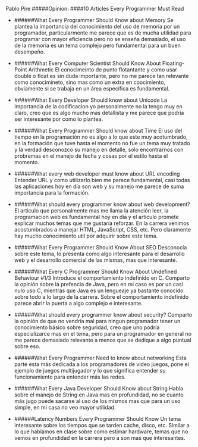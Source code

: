 Pablo Pire
#####Opinion:
####10 Articles Every Programmer Must Read

- ######What Every Programmer Should Know about Memory
Se plantea la importancia del conocimiento del uso de memoria por un programador, particularmente me parece que es de mucha utilidad para programar con mayor eficiencia pero no se enseña demasiado, el uso de la memoria es un tema complejo pero fundamental para un buen desempeño.

- ######What Every Computer Scientist Should Know About Floating-Point Arithmetic
El conocimeinto de punto flotantante y como usar double o float es sin duda importante, pero no me parece tan relevante como conocimineto, sino mas como un extra en coocimiento, obviamente si se trabaja en un área especifica es fundamental.

- ######What Every Developer Should know about Unicode
La importancia de la codificacion yo personalmente no la tengo muy en claro, creo que es algo mucho mas detallista y me parece que podría ser interesante por como lo plantea.

- ######What Every Programmer Should know about Time
El uso del tiempo en la programación no es algo a lo que este muy acotumbrado, en la formación que tuve hasta el momento no fue un tema muy tratado y la verdad desconozco su manejo en detalle, solo encontrarnos con probremas en el manejo de fecha y cosas por el estilo hasta el momento.

- ######What every web developer must know about URL encoding
Entender URL y como utilizarlo bien me parece fundamental, casi todas las aplicaciones hoy en día son web y su manejo me parece de suma importancia para la formación.

- ######What should every programmer know about web development?
El articulo que personalmente mas me llama la atención leer, la programacion web es fundamental hoy en dia y el articulo promete explicar muchos temas que me gustaría reforzar. En la carrera venimos acostumbrados a manejar HTML, JavaScript, CSS, etc. Pero claramente hay mucho conocimiento util por adquirir sobre este tema.

- ######What Every Programmer Should Know About SEO
Desconocía sobre este tema, lo presenta como algo interesante para el desarrollo web y el desarrollo comercial de las mismas, mas que interesante.

- ######What Every C Programmer Should Know About Undefined Behaviour #1/3
Introduce el comportamiento indefinido en C. Comparto la opinión sobre la prefencia de Java, pero en mi caso es por un casi nulo uso C, mientras que Java es un lengueaje ya bastante conocido sobre todo a lo largo de la carrera. Sobre el comportamiento indefinido parece abrir la puerta a algo complejo e interesante. 

- ######What should every programmer know about security?
Comparto la opinión de que no vendría mal para ningun programador tener un conocimiento básico sobre seguridad, creo que uno podría especializarce mas en el tema, pero para un programador en general no me parece demasiado relevante a menos que se dedique a algo puntual sobre eso.


- ######What Every Programmer Need to know about networking
Esta parte esta más dedicada a los programadores de video juegos, pone el ejemplo de juegos multijugador y lo que significa entender su funcionamiento para entender más las redes.

- ######What Every Java Developer Should Know about String
Habla sobre el manejo de String en Java mas en profundidad, no se cuanto más jugo puede sacarse al uso de los mismos mas que para un uso simple, en mi casa no veo mayor utilidad.

- ######Latency Numbers Every Programmer Should Know
Un tema interesante sobre los tiempos que se tarden cache, disco, etc. Similar a lo que hablamos en clase sobre como estimar hardware, temas que no vemos en profundidad en la carrera pero a son mas que interesantes.